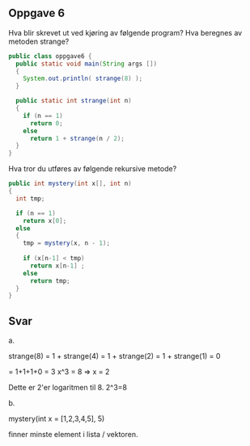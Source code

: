 ## Oppgave 6

Hva blir skrevet ut ved kjøring av følgende program? Hva beregnes av metoden strange?

```java
public class oppgave6 {
  public static void main(String args [])
  {
    System.out.println( strange(8) );
  }

  public static int strange(int n)
  { 
    if (n == 1) 
      return 0; 
    else 
      return 1 + strange(n / 2);
  }
}
```
Hva tror du utføres av følgende rekursive metode?

```java
public int mystery(int x[], int n) 
{ 
  int tmp; 

  if (n == 1) 
    return x[0]; 
  else 
  { 
    tmp = mystery(x, n - 1);
 
    if (x[n-1] < tmp) 
      return x[n-1] ; 
    else 
      return tmp; 
  }
}
```

## Svar

a.

strange(8) 
= 1 + strange(4)
= 1 + strange(2)
= 1 + strange(1)
= 0

= 1+1+1+0 = 3
x^3 = 8 => x = 2

Dette er 2'er logaritmen til 8. 2^3=8

b.

mystery(int x = [1,2,3,4,5], 5)

finner minste element i lista / vektoren.